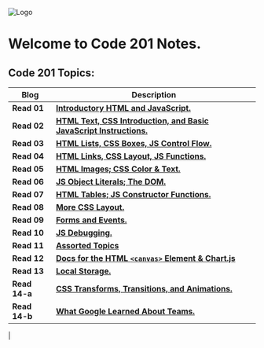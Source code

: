![Logo](https://intaj.net/wp-content/uploads/2020/08/ASAC-Bilingual-1024x220.png)
# Welcome to **Code 201 Notes**.
## Code 201 Topics:

| Blog     | Description |
| ----------- | ----------- |
| **Read 01**       | [**Introductory HTML and JavaScript.**](https://oebitw.github.io/reading-notes/html-js)       |
| **Read 02**   | [**HTML Text, CSS Introduction, and Basic JavaScript Instructions.**](https://oebitw.github.io/reading-notes/read02)        |
| **Read 03**   | [**HTML Lists, CSS Boxes, JS Control Flow.**](https://oebitw.github.io/reading-notes/read03)        |
| **Read 04**   | [**HTML Links, CSS Layout, JS Functions.**](https://oebitw.github.io/reading-notes/read04)        |
| **Read 05**   | [**HTML Images; CSS Color & Text.**]()        |
| **Read 06**   | [**JS Object Literals; The DOM.**]()        |
| **Read 07**   | [**HTML Tables; JS Constructor Functions.**]()        |
| **Read 08**   | [**More CSS Layout.**]()        |
| **Read 09**   | [**Forms and Events.**]()        |
| **Read 10**   | [**JS Debugging.**]()        |
| **Read 11**   | [**Assorted Topics**]()        |
| **Read 12**   | [**Docs for the HTML `<canvas>` Element & Chart.js**]()        |
| **Read 13**   | [**Local Storage.**]()        |
| **Read 14-a**   | [**CSS Transforms, Transitions, and Animations.**]()        |
| **Read 14-b**   | [**What Google Learned About Teams.**]()        |
|
 